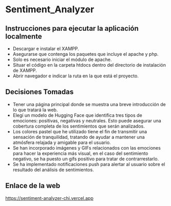 # Sentiment_Analyzer

## Instrucciones para ejecutar la aplicación localmente

* Descargar e instalar el XAMPP.
* Asegurarse que contenga los paquetes que incluye el apache y php.
* Solo es necesario iniciar el módulo de apache.
* Situar el código en la carpeta htdocs dentro del directorio de instalación de XAMPP.
* Abrir navegador e indicar la ruta en la que está el proyecto.

## Decisiones Tomadas 

* Tener una página principal donde se muestra una breve introducción de lo que tratará la web.
* Elegí un modelo de Hugging Face que identifica tres tipos de emociones: positivas, negativas y neutrales. Esto puede asegurar una cobertura completa de los sentimientos que serán analizados.
* Los colores pastel que he utilizado tiene el fin de transmitir una sensación de tranquilidad, tratando de ayudar a mantener una atmósfera relajada y amigable para el usuario.
* Se han incorporado imágenes y GIFs relacionados con las emociones para hacer la experiencia más visual, en el caso del sentimiento negativo, se ha puesto un gifs positivo para tratar de contrarrestarlo.
* Se ha implementado notificaciones push para alertar al usuario sobre el resultado del análisis de sentimientos. 

## Enlace de la web
https://sentiment-analyzer-chi.vercel.app

